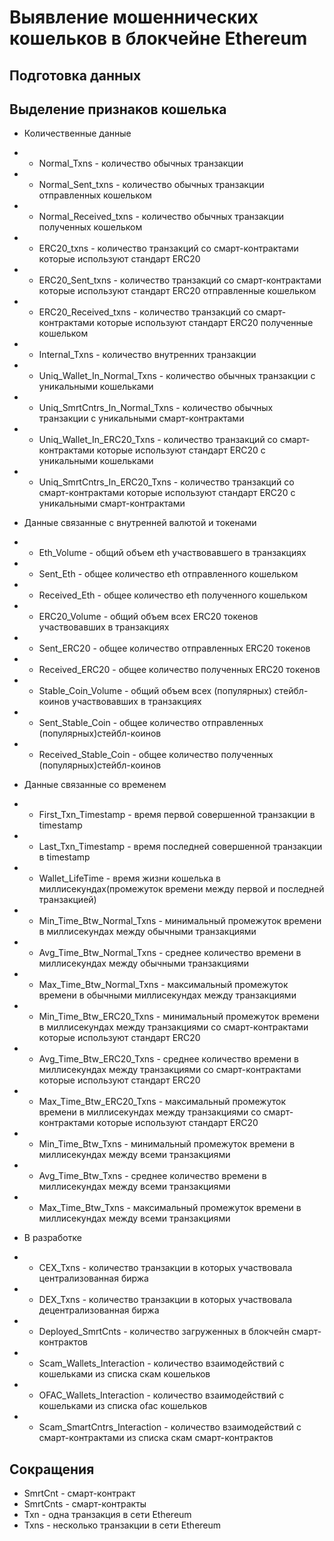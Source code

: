 # Выявление мошеннических кошельков в блокчейне Ethereum

## Подготовка данных

## Выделение признаков кошелька

- Количественные данные
- - Normal_Txns - количество обычных транзакции
- - Normal_Sent_txns - количество обычных транзакции отправленных кошельком
- - Normal_Received_txns - количество обычных транзакции полученных кошельком
- - ERC20_txns - количество транзакций со смарт-контрактами которые используют стандарт ERC20
- - ERC20_Sent_txns - количество транзакций со смарт-контрактами которые используют стандарт ERC20 отправленные кошельком
- - ERC20_Received_txns - количество транзакций со смарт-контрактами которые используют стандарт ERC20 полученные кошельком
- - Internal_Txns - количество внутренних транзакции
- - Uniq_Wallet_In_Normal_Txns - количество обычных транзакции с уникальными кошельками
- - Uniq_SmrtCntrs_In_Normal_Txns - количество обычных транзакции с уникальными смарт-контрактами
- - Uniq_Wallet_In_ERC20_Txns - количество транзакций со смарт-контрактами которые используют стандарт ERC20 с уникальными кошельками
- - Uniq_SmrtCntrs_In_ERC20_Txns - количество транзакций со смарт-контрактами которые используют стандарт ERC20 с уникальными смарт-контрактами

- Данные связанные с внутренней валютой и токенами
- - Eth_Volume - общий объем eth участвовавшего в транзакциях
- - Sent_Eth - общее количество eth отправленного кошельком
- - Received_Eth - общее количество eth полученного кошельком
- - ERC20_Volume - общий объем всех ERC20 токенов участвовавших в транзакциях
- - Sent_ERC20 - общее количество отправленных ERC20 токенов
- - Received_ERC20 - общее количество полученных ERC20 токенов
- - Stable_Coin_Volume - общий объем всех (популярных) стейбл-коинов участвовавших в транзакциях
- - Sent_Stable_Coin - общее количество отправленных (популярных)стейбл-коинов
- - Received_Stable_Coin - общее количество полученных (популярных)стейбл-коинов

- Данные связанные со временем
- - First_Txn_Timestamp - время первой совершенной транзакции в timestamp
- - Last_Txn_Timestamp - время последней совершенной транзакции в timestamp
- - Wallet_LifeTime - время жизни кошелька в миллисекундах(промежуток времени между первой и последней транзакцией)
- - Min_Time_Btw_Normal_Txns - минимальный промежуток времени в миллисекундах между обычными транзакциями
- - Avg_Time_Btw_Normal_Txns - среднее количество времени в миллисекундах между обычными транзакциями
- - Max_Time_Btw_Normal_Txns - максимальный промежуток времени в обычными миллисекундах между транзакциями
- - Min_Time_Btw_ERC20_Txns - минимальный промежуток времени в миллисекундах между транзакциями со смарт-контрактами которые используют стандарт ERC20
- - Avg_Time_Btw_ERC20_Txns - среднее количество времени в миллисекундах между транзакциями со смарт-контрактами которые используют стандарт ERC20
- - Max_Time_Btw_ERC20_Txns - максимальный промежуток времени в миллисекундах между транзакциями со смарт-контрактами которые используют стандарт ERC20
- - Min_Time_Btw_Txns - минимальный промежуток времени в миллисекундах между всеми транзакциями
- - Avg_Time_Btw_Txns - среднее количество времени в миллисекундах между всеми транзакциями
- - Max_Time_Btw_Txns - максимальный промежуток времени в миллисекундах между всеми транзакциями

- В разработке
- - CEX_Txns - количество транзакции в которых участвовала централизованная биржа
- - DEX_Txns - количество транзакции в которых участвовала децентрализованная биржа
- - Deployed_SmrtCnts - количество загруженных в блокчейн смарт-контрактов
- - Scam_Wallets_Interaction - количество взаимодействий с кошельками из списка скам кошельков
- - OFAC_Wallets_Interaction - количество взаимодействий с кошельками из списка ofac кошельков
- - Scam_SmartCntrs_Interaction - количество взаимодействий с смарт-контрактами из списка скам смарт-контрактов

## Сокращения

- SmrtCnt - смарт-контракт
- SmrtCnts - смарт-контракты
- Txn - одна транзакция в сети Ethereum
- Txns - несколько транзакции в сети Ethereum
